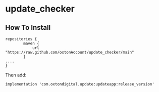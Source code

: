 # update_checker


## How To Install

```
repositories {
        maven {
            url "https://raw.github.com/oxtonAccount/update_checker/main"
        }
....
}
```


Then add:

```
implementation 'com.oxtondigital.update:updateapp:release_version'
```